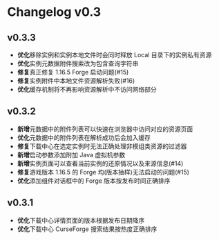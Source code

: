 # Changelog v0.3

## v0.3.3

- **优化**移除实例和实例本地文件时会同时释放 Local 目录下的实例私有资源
- **优化**实例元数据附件搜索改为包含查询字符串
- **修复**真正修复 1.16.5 Forge 启动问题(#15)
- **修复**实例附件中本地文件资源解析失败(#16)
- **优化**缓存机制将不再影响资源解析中不访问网络部分

## v0.3.2

- **新增**元数据中的附件列表可以快速在浏览器中访问对应的资源页面
- **优化**元数据中的附件列表在解析成功后会加入缓存
- **修复**下载中心在选定实例时无法正确处理非模组类资源的过滤器
- **新增**启动参数添加附加 Java 虚拟机参数
- **新增**实例页面可以查看当前实例的还原情况以及来源信息(#14)
- **修复**游戏版本 1.16.5 的 Forge 均(版本抽样)无法启动的问题(#15)
- **优化**添加组件对话框中的 Forge 版本按发布时间正确排序

## v0.3.1

- **优化**下载中心详情页面的版本根据发布日期降序
- **优化**下载中心 CurseForge 搜索结果按热度正确排序